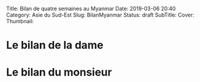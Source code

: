 Title: Bilan de quatre semaines au Myanmar
Date: 2019-03-06 20:40
Category: Asie du Sud-Est
Slug: BilanMyanmar
Status: draft
SubTitle: 
Cover: 
Thumbnail: 

# Le bilan de la dame

# Le bilan du monsieur
